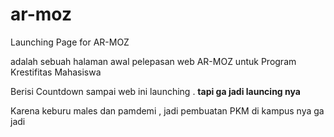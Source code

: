 # ar-moz
Launching Page for AR-MOZ

adalah sebuah halaman awal pelepasan web AR-MOZ untuk Program Krestifitas Mahasiswa

Berisi Countdown sampai web ini launching . __tapi ga jadi launcing nya__

Karena keburu males dan pamdemi , jadi pembuatan PKM di kampus nya ga jadi
